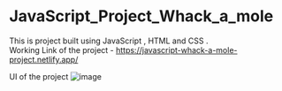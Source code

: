 # JavaScript_Project_Whack_a_mole
This is project built using JavaScript , HTML and CSS .<br/>
Working Link of the project    - https://javascript-whack-a-mole-project.netlify.app/

UI of the project 
![image](https://user-images.githubusercontent.com/60139552/208921845-5b1e3e21-98f5-4cf1-8797-ca9372d83d6f.png)
